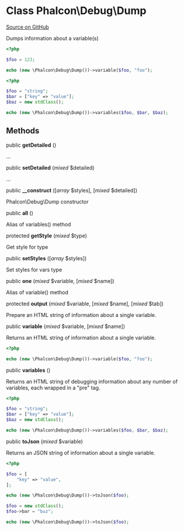 # Class **Phalcon\\Debug\\Dump**

<a href="https://github.com/phalcon/cphalcon/blob/master/phalcon/debug/dump.zep" class="btn btn-default btn-sm">Source on GitHub</a>

Dumps information about a variable(s)

```php
<?php

$foo = 123;

echo (new \Phalcon\Debug\Dump())->variable($foo, "foo");

```

```php
<?php

$foo = "string";
$bar = ["key" => "value"];
$baz = new stdClass();

echo (new \Phalcon\Debug\Dump())->variables($foo, $bar, $baz);

```

## Methods
public  **getDetailed** ()

...

public  **setDetailed** (*mixed* $detailed)

...

public  **__construct** ([*array* $styles], [*mixed* $detailed])

Phalcon\\Debug\\Dump constructor

public  **all** ()

Alias of variables() method

protected  **getStyle** (*mixed* $type)

Get style for type

public  **setStyles** ([*array* $styles])

Set styles for vars type

public  **one** (*mixed* $variable, [*mixed* $name])

Alias of variable() method

protected  **output** (*mixed* $variable, [*mixed* $name], [*mixed* $tab])

Prepare an HTML string of information about a single variable.

public  **variable** (*mixed* $variable, [*mixed* $name])

Returns an HTML string of information about a single variable.

```php
<?php

echo (new \Phalcon\Debug\Dump())->variable($foo, "foo");

```

public  **variables** ()

Returns an HTML string of debugging information about any number of
variables, each wrapped in a "pre" tag.

```php
<?php

$foo = "string";
$bar = ["key" => "value"];
$baz = new stdClass();

echo (new \Phalcon\Debug\Dump())->variables($foo, $bar, $baz);

```

public  **toJson** (*mixed* $variable)

Returns an JSON string of information about a single variable.

```php
<?php

$foo = [
    "key" => "value",
];

echo (new \Phalcon\Debug\Dump())->toJson($foo);

$foo = new stdClass();
$foo->bar = "buz";

echo (new \Phalcon\Debug\Dump())->toJson($foo);

```

